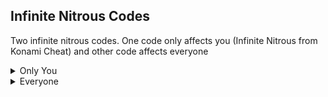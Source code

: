 ## Infinite Nitrous Codes

Two infinite nitrous codes. One code only affects you (Infinite Nitrous from Konami Cheat) and other code affects everyone

<details>
<summary>Only You</summary>

```powerpc
042FE4DC 38600001
042FE538 48000010
```
</details>

<details>
<summary>Everyone</summary>

```powerpc
042FE5CC 60000000
```
</details>
